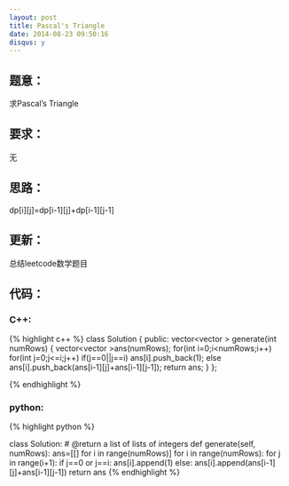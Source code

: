 ```yaml
---
layout: post
title: Pascal's Triangle
date: 2014-08-23 09:50:16
disqus: y
---
```


## 题意：
求Pascal’s Triangle

## 要求：
无

## 思路：
dp[i][j]=dp[i-1][j]+dp[i-1][j-1]

## 更新：
总结leetcode数学题目

## 代码：

### C++:

{% highlight c++ %}
class Solution {
public:
    vector<vector<int> > generate(int numRows) {
        vector<vector<int> >ans(numRows);
        for(int i=0;i<numRows;i++)
            for(int j=0;j<=i;j++)
                if(j==0||j==i)
                    ans[i].push_back(1);
                else
                    ans[i].push_back(ans[i-1][j]+ans[i-1][j-1]);
        return ans;
    }
};


 {% endhighlight %}
### python:

{% highlight python %}

class Solution:
    # @return a list of lists of integers
    def generate(self, numRows):
        ans=[[] for i in range(numRows)]
        for i in range(numRows):
            for j in range(i+1):
                if j==0 or j==i:
                    ans[i].append(1)
                else:
                    ans[i].append(ans[i-1][j]+ans[i-1][j-1])
        return ans
 {% endhighlight %}
